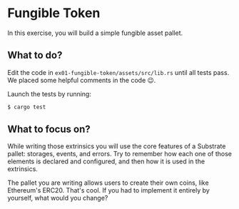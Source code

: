 # Fungible Token

In this exercise, you will build a simple fungible asset pallet.

## What to do?

Edit the code in `ex01-fungible-token/assets/src/lib.rs` until all tests pass.
We placed some helpful comments in the code 😉.

Launch the tests by running:

```sh
$ cargo test
```

## What to focus on?

While writing those extrinsics you will use the core features of a Substrate pallet: storages, events, and errors.
Try to remember how each one of those elements is declared and configured, and then how it is used in the extrinsics.

The pallet you are writing allows users to create their own coins, like Ethereum's ERC20. That's cool. If you had to implement it entirely by yourself, what would you change? 
